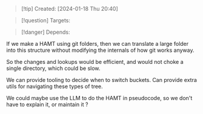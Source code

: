 
>[!tip] Created: [2024-01-18 Thu 20:40]

>[!question] Targets: 

>[!danger] Depends: 

If we make a HAMT using git folders, then we can translate a large folder into this structure without modifying the internals of how git works anyway.

So the changes and lookups would be efficient, and would not choke a single directory, which could be slow.

We can provide tooling to decide when to switch buckets.
Can provide extra utils for navigating these types of tree.

We could maybe use the LLM to do the HAMT in pseudocode, so we don't have to explain it, or maintain it ?